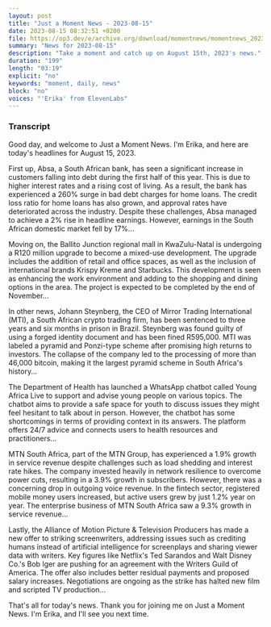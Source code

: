 ```yaml
---
layout: post
title: "Just a Moment News - 2023-08-15"
date: 2023-08-15 08:32:51 +0200
file: https://op3.dev/e/archive.org/download/momentnews/momentnews_2023-08-15.mp3
summary: "News for 2023-08-15"
description: "Take a moment and catch up on August 15th, 2023's news."
duration: "199"
length: "03:19"
explicit: "no"
keywords: "moment, daily, news"
block: "no"
voices: "'Erika' from ElevenLabs"
---
```


### Transcript

Good day, and welcome to Just a Moment News. I'm Erika, and here are today's headlines for August 15, 2023.

First up, Absa, a South African bank, has seen a significant increase in customers falling into debt during the first half of this year. This is due to higher interest rates and a rising cost of living. As a result, the bank has experienced a 260% surge in bad debt charges for home loans. The credit loss ratio for home loans has also grown, and approval rates have deteriorated across the industry. Despite these challenges, Absa managed to achieve a 2% rise in headline earnings. However, earnings in the South African domestic market fell by 17%...

Moving on, the Ballito Junction regional mall in KwaZulu-Natal is undergoing a R120 million upgrade to become a mixed-use development. The upgrade includes the addition of retail and office spaces, as well as the inclusion of international brands Krispy Kreme and Starbucks. This development is seen as enhancing the work environment and adding to the shopping and dining options in the area. The project is expected to be completed by the end of November...

In other news, Johann Steynberg, the CEO of Mirror Trading International (MTI), a South African crypto trading firm, has been sentenced to three years and six months in prison in Brazil. Steynberg was found guilty of using a forged identity document and has been fined R595,000. MTI was labeled a pyramid and Ponzi-type scheme after promising high returns to investors. The collapse of the company led to the processing of more than 46,000 bitcoin, making it the largest pyramid scheme in South Africa's history...

The Department of Health has launched a WhatsApp chatbot called Young Africa Live to support and advise young people on various topics. The chatbot aims to provide a safe space for youth to discuss issues they might feel hesitant to talk about in person. However, the chatbot has some shortcomings in terms of providing context in its answers. The platform offers 24/7 advice and connects users to health resources and practitioners...

MTN South Africa, part of the MTN Group, has experienced a 1.9% growth in service revenue despite challenges such as load shedding and interest rate hikes. The company invested heavily in network resilience to overcome power cuts, resulting in a 3.9% growth in subscribers. However, there was a concerning drop in outgoing voice revenue. In the fintech sector, registered mobile money users increased, but active users grew by just 1.2% year on year. The enterprise business of MTN South Africa saw a 9.3% growth in service revenue...

Lastly, the Alliance of Motion Picture & Television Producers has made a new offer to striking screenwriters, addressing issues such as crediting humans instead of artificial intelligence for screenplays and sharing viewer data with writers. Key figures like Netflix's Ted Sarandos and Walt Disney Co.'s Bob Iger are pushing for an agreement with the Writers Guild of America. The offer also includes better residual payments and proposed salary increases. Negotiations are ongoing as the strike has halted new film and scripted TV production...

That's all for today's news. Thank you for joining me on Just a Moment News. I'm Erika, and I'll see you next time.
